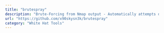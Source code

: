 ```yaml
---
title: "brutespray"
description: "Brute-Forcing from Nmap output - Automatically attempts default creds on found services.."
url: "https://github.com/x90skysn3k/brutespray"
category: "White Hat Tools"
---
```

